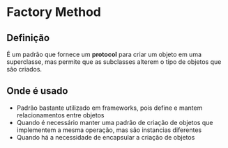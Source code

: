 # Factory Method

## Definição

É um padrão que fornece um **protocol** para criar um objeto em uma superclasse, mas permite que as subclasses alterem o tipo de objetos que são criados.

## Onde é usado

- Padrão bastante utilizado em frameworks, pois define e mantem relacionamentos entre objetos
- Quando é necessário manter uma padrão de criação de objetos que implementem a mesma operação, mas são instancias diferentes
- Quando há a necessidade de encapsular a criação de objetos

